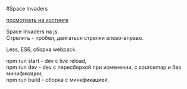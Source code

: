 #Space Invaders

[посмотреть на хостинге](https://project.someonedev.ru/spaceInvaders/)

Space Invaders на js.  
Стрелять - пробел, двигаться стрелки влево-вправо.

Less, ES6, сборка webpack.  

npm run start - dev с live reload,  
npm run dev - dev c пересборкой при изменении, с sourcemap и без минификации,  
npm run build - сборка с минификацией.
